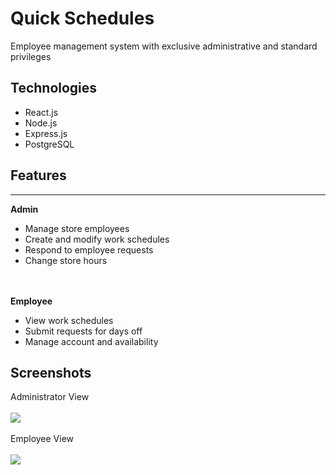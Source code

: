 # Quick Schedules
Employee management system with exclusive administrative and standard privileges

## Technologies
- React.js
- Node.js
- Express.js
- PostgreSQL

## Features
---
**Admin**
- Manage store employees
- Create and modify work schedules
- Respond to employee requests
- Change store hours

<br><br>
**Employee**
- View work schedules
- Submit requests for days off
- Manage account and availability

## Screenshots
Administrator View
<br><br>
![](https://firebasestorage.googleapis.com/v0/b/quick-schedules.appspot.com/o/github%2Fadmin.gif?alt=media&token=2161f1d9-c8af-4344-8a2d-6d08c01a1d30)
<br><br>
Employee View
<br><br>
![](https://firebasestorage.googleapis.com/v0/b/quick-schedules.appspot.com/o/github%2Fuser.gif?alt=media&token=8bbdd7b4-ef69-4df4-b8d4-bfa74b171e44)
